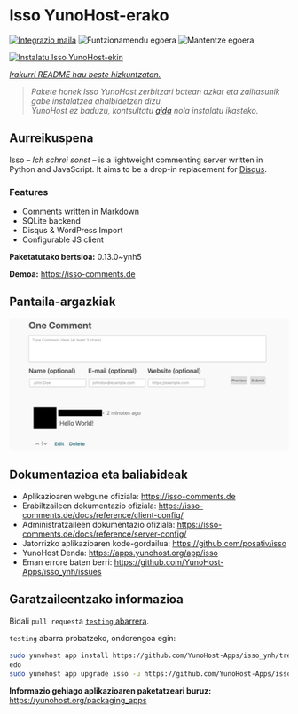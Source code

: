 <!--
Ohart ongi: README hau automatikoki sortu da <https://github.com/YunoHost/apps/tree/master/tools/readme_generator>ri esker
EZ editatu eskuz.
-->

# Isso YunoHost-erako

[![Integrazio maila](https://dash.yunohost.org/integration/isso.svg)](https://ci-apps.yunohost.org/ci/apps/isso/) ![Funtzionamendu egoera](https://ci-apps.yunohost.org/ci/badges/isso.status.svg) ![Mantentze egoera](https://ci-apps.yunohost.org/ci/badges/isso.maintain.svg)

[![Instalatu Isso YunoHost-ekin](https://install-app.yunohost.org/install-with-yunohost.svg)](https://install-app.yunohost.org/?app=isso)

*[Irakurri README hau beste hizkuntzatan.](./ALL_README.md)*

> *Pakete honek Isso YunoHost zerbitzari batean azkar eta zailtasunik gabe instalatzea ahalbidetzen dizu.*  
> *YunoHost ez baduzu, kontsultatu [gida](https://yunohost.org/install) nola instalatu ikasteko.*

## Aurreikuspena

Isso – *Ich schrei sonst* – is a lightweight commenting server written in Python and JavaScript. It aims to be a drop-in replacement for
[Disqus](http://disqus.com).

### Features

- Comments written in Markdown
- SQLite backend
- Disqus & WordPress Import
- Configurable JS client 

**Paketatutako bertsioa:** 0.13.0~ynh5

**Demoa:** <https://isso-comments.de>

## Pantaila-argazkiak

![Isso(r)en pantaila-argazkia](./doc/screenshots/example.jpg)

## Dokumentazioa eta baliabideak

- Aplikazioaren webgune ofiziala: <https://isso-comments.de>
- Erabiltzaileen dokumentazio ofiziala: <https://isso-comments.de/docs/reference/client-config/>
- Administratzaileen dokumentazio ofiziala: <https://isso-comments.de/docs/reference/server-config/>
- Jatorrizko aplikazioaren kode-gordailua: <https://github.com/posativ/isso>
- YunoHost Denda: <https://apps.yunohost.org/app/isso>
- Eman errore baten berri: <https://github.com/YunoHost-Apps/isso_ynh/issues>

## Garatzaileentzako informazioa

Bidali `pull request`a [`testing` abarrera](https://github.com/YunoHost-Apps/isso_ynh/tree/testing).

`testing` abarra probatzeko, ondorengoa egin:

```bash
sudo yunohost app install https://github.com/YunoHost-Apps/isso_ynh/tree/testing --debug
edo
sudo yunohost app upgrade isso -u https://github.com/YunoHost-Apps/isso_ynh/tree/testing --debug
```

**Informazio gehiago aplikazioaren paketatzeari buruz:** <https://yunohost.org/packaging_apps>
